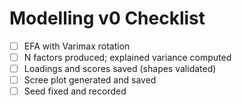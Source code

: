# Modelling v0 Checklist

- [ ] EFA with Varimax rotation
- [ ] N factors produced; explained variance computed
- [ ] Loadings and scores saved (shapes validated)
- [ ] Scree plot generated and saved
- [ ] Seed fixed and recorded
